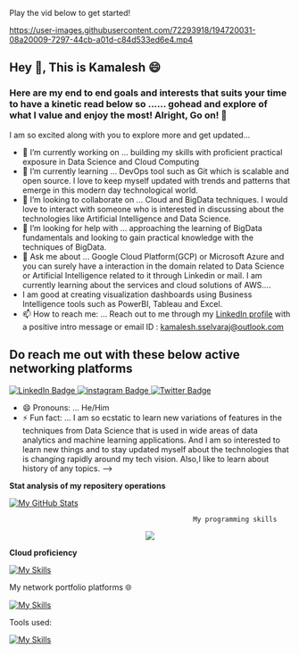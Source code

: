 Play the vid below to get started!

https://user-images.githubusercontent.com/72293918/194720031-08a20009-7297-44cb-a01d-c84d533ed6e4.mp4

## Hey 👋, This is Kamalesh :smile:

### Here are my end to end goals and interests that suits your time to have a kinetic read below so ...... gohead and explore of what I value and enjoy the most! Alright, Go on! 👋


I am so excited along with you to explore more and get updated...

- 🔭 I’m currently working on ... building my skills with proficient practical exposure in Data Science and Cloud Computing
- 🌱 I’m currently learning ... DevOps tool such as Git which is scalable and open source. I love to keep myself updated with trends and patterns that emerge in this modern day technological world.
- 👯 I’m looking to collaborate on ... Cloud and BigData techniques. I would love to interact with someone who is interested in discussing about the technologies like Artificial Intelligence and Data Science.
- 🤔 I’m looking for help with ... approaching the learning of BigData fundamentals and looking to gain practical knowledge with the techniques of BigData.
- 💬 Ask me about ... Google Cloud Platform(GCP) or Microsoft Azure and you can surely have a interaction in the domain related to Data Science or Artificial Intelligence related to it through Linkedin or mail. I am currently learning about the services and cloud solutions of AWS....
- I am good at creating visualization dashboards using Business Intelligence tools such as PowerBI, Tableau and Excel.
- 📫 How to reach me: ... Reach out to me through my [LinkedIn profile](https://www.linkedin.com/in/kamalesh-s-034512/) with a positive intro message or email ID : kamalesh.sselvaraj@outlook.com
        
## Do reach me out with these below active networking platforms
     
<div id="badges">
  <a href="https://www.linkedin.com/in/kamalesh-s-034512/">
    <img src="https://img.shields.io/badge/LinkedIn-blue?style=for-the-badge&logo=linkedin&logoColor=white" alt="LinkedIn Badge"/>
  </a>
  <a href="https://www.instagram.com/kamal_ioe/">
    <img src="https://img.shields.io/badge/Instagram-pink?style=for-the-badge&logo=instagram&logoColor=white" alt="instagram Badge"/>
  </a>
  <a href="https://twitter.com/Kamaleshsri312S">
    <img src="https://img.shields.io/badge/Twitter-blue?style=for-the-badge&logo=twitter&logoColor=white" alt="Twitter Badge"/>
  </a>
</div>

- 😄 Pronouns: ... He/Him
- ⚡ Fun fact: ... I am so ecstatic to learn new variations of features in the techniques from Data Science that is used in wide areas of data analytics and machine learning applications. And I am so interested to learn new things and to stay updated myself about the technologies that is changing rapidly around my tech vision. Also,I like to learn about history of any topics.
-->

**Stat analysis of my repositery operations**

[![My GitHub Stats](https://github-readme-stats.vercel.app/api/?username=Kamalesh3112&count_private=true&theme=tokyonight&showicons=true)]()



                                                  My programming skills

<p align="center">
  <a href="https://skillicons.dev">
    <img src="https://skillicons.dev/icons?i=py,java,sqlite,scala,git" />
  </a>
</p>

**Cloud proficiency**

[![My Skills](https://skillicons.dev/icons?i=gcp,azure&perline=3)](https://skillicons.dev)

My network portfolio platforms 🌐

[![My Skills](https://skillicons.dev/icons?i=linkedin,github,&perline=3)](https://skillicons.dev)

Tools used:

[![My Skills](https://skillicons.dev/icons?i=autocad,aws,azure,gcp,py,java,sqlite,scala,git,cassandra,discord,linux,eclipse,firebase,flask,linkedin,github,gitlab,idea,matlab,mongodb,mysql,octave,ps,stackoverflow,twitter,visualstudio,vscode,instagram,wordpress&perline=15)](https://skillicons.dev)
